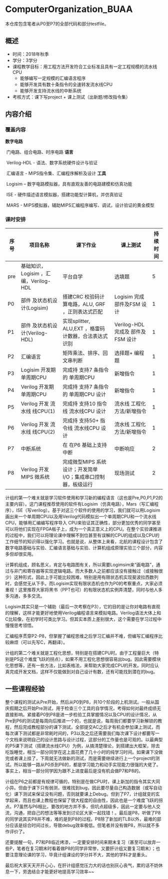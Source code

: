 # ComputerOrganization_BUAA

本仓库包含笔者从P0至P7的全部代码和部分testfile。

## 概述

- 时间：2018年秋季
- 学分：3学分
- 课程教学目标：用工程方法开发符合工业标准且具有一定工程规模的流水线CPU
  - 能够编写一定规模的汇编语言程序
  - 能够开发具有数十条指令的全速转发流水线CPU
  - 能够开发支持流水线的中断系统
- 考核方式：课下写project + 课上测试（出新题/修改指令集）

## 内容介绍

### 覆盖内容

**数字电路**

​	门电路、组合电路、时序电路
**语言**

​	Verilog-HDL - 语法、数字系统硬件设计与验证

​	汇编语言 - MIPS指令集、汇编程序解析及设计
**工具**

​	Logisim – 数字电路模拟器，具有直观友善的电路建模和仿真功能

​	ISE - 硬件描述语言模拟器，搭建功能型计算机，并仿真验证

​	MARS - MIPS模拟器，辅助MIPS汇编程序编写、调试，设计验证的黄金模型

### 课时安排

| 序号 | 项目名称                              | 课下作业                                                     | 课上测试                          | 持续时间 |
| ---- | ------------------------------------- | ------------------------------------------------------------ | --------------------------------- | -------- |
| pre  | 基础知识，Logisim ，汇编，Verilog-HDL | 平台自学                                                     | 选填题                            | 5        |
| P0   | 部件 及状态机设计(Logisim)            | 搭建CRC 校验码计算电路，ALU, GRF ，正则表达式匹配            | Logisim 完成部件及FSM 设计        | 1        |
| P1   | 部件 及状态机设计(Verilog-HDL)        | 实现splitter, ALU,EXT ，格雷码计数器，合法表达式识别         | Verilog-HDL 完成及 部件及FSM 设计 | 1        |
| P2   | 汇编语言                              | 矩阵乘法、排序、回文串判断                                   | 选择题+ 编程题                    | 1        |
| P3   | Logisim 开发期 单周期CPU              | 完成持 支持7 条指令的 单周期CPU                              | 新增指令                          | 1        |
| P4   | Verilog 开发期 单周期CPU              | 完成持 支持7 条指令的 单周期CPU 设计                         | 新增指令                          | 1        |
| P5   | Verilog 开发 流水线 线CPU(1)          | 完成持 支持10 指令线 流水线CPU 设计                          | 流水线 工程化方法/新增指令        | 1        |
| P6   | Verilog 开发 流水线 线CPU(2)          | 完成持 支持50+ 指令线 流水线CPU 设计                         | 流水线 工程化方法/新增指令        | 1        |
| P7   | 中断系统                              | 在 在P6 基础上支持中断                                       | 中断响应                          | 2        |
| P8   | Verilog 开发MIPS 微系统               | 完成微型MIPS 系统设计；开发简单I/O；集成串口控制器，板级运行 | 现场测试                          | 2        |

计组的第一个难关就是学习软件使用和学习新的编程语言（这也是Pre,P0,P1,P2的主要内容）。这门课程推荐使用的软件有Logisim（仿真电路），Mars（写汇编程序），ISE（写verilog）。基于对这三个软件的使用的学习，我们就可以用Logisim画出来一个单周期CPU以及用Verilog代码模拟出一个单周期CPU和一个流水线CPU，能够用汇编编写程序导入 CPU来验证其正确性，部分更加优秀的同学甚至可以将他们实现在FPGA板子上，成为一个真正意义上的CPU。在整个实验课推进的过程中，我们可以将理论课中理解不到位甚至有误解的CPU的组成以及CPU的工作细节的知识得以强化学习。也就是说，从整体上来看，北航的课程设计包含了数字电路基础与实验、汇编语言基础与实验、计算机组成原理实验三个部分，内容多但却很实用。

计算机组成，顾名思义，肯定与电路图有关，所以需要Logimsim来“画电路”，通过与非门和寄存器等实现逻辑电路。而大多数人之前都应该没有接触过（或接触很少）这种形式，因此上手可能比较困难，特别是用有限状态机实现斐波拉西数列时，会感觉无从下手。而Logisim实现有限状态机也作为P0的考察重点，大家必须重视！这里推荐大家将黑书（PPT也可）的有限状态机实例弄清楚，同时与他人多多沟通，多多交流。

Logisim其实只是一个辅助（最后一次考察在P3），它的目的是让你对电路有直观的理解，这样才能更好地使用Verilog编程语言来模拟电路。Verilog语法大体上和C比较像，在初学时可类比学习。但其实本质上差别很大，这个需要在学习过程中慢慢思考领悟。

汇编程序贯穿P2-P8，但掌握了编程思维之后学习汇编并不难，但编写汇编程序比较麻烦（可以先写C，再翻译）。

计组的第二个难关就是工程化思想，特别是在搭建CPU时。由于工程量巨大（特别是P5这个难度飞跃的拐点），如果不用工程化思想很容易出bug。因此需要模块化思想等，还有一些方法，比如表格法，来帮助大家完成CPU的开发。同时应认真完成开发文档，这样不仅能做到对自己设计有数，还有可能找到潜在的bug。

## 一些课程经验

整个课程的测试从Pre开始，然后从P0到P8，共10个阶段的上机测试。一般从国庆假期之后开始Pre测试，用于检查三个工具的自学情况，考得如何对最终成绩无直接影响。紧接着P0到P8是进一步检验工具掌握情况以及CPU的设计情况，从Pre到P6的测试是每周向后推进一个的，也就是说，每周我们都要学习新解锁的教程，然后完成教程部分的课下测试，全部提交AC之后才有机会参加课上测试，而每次课下测试都是非常耗时间的，P3以及之后还需要我们每次课下设计都要写一个文档来说明自己的设计思路与设计过程，这部分的工作量也是可观的。以最典型的P5课下测试（搭建流水线CPU）为例，从搞清楚理论，到搭建出大框架，除去吃饭睡觉，相当一部分同学在这上面花费了几十小时的纯学习时间。如果课下没做完或者课上挂了，下周就无法做新的测试，而是需要继续进行上一个project的测试。所以能够一路从P0杀到P6的，都是学习能力和动手实现能力很强的大佬了。事实上，相当一部分同学因为跟不上进度最后是没有机会做P7和P8的。

计组在P6之前都是有规律可循的，特别是在做CPU时，课上新加的指令其实大同小异。但由于课下只有弱测，很难找到bug，因此要尽量自己构造数据（或写自动化）课下测试来保证没有问题，否则就要课上Debug。但到了P7，计组就变的玄学起来，而且也课上教程也保留了很大程度的自由性，因此也是一个难度飞跃的拐点。P7虽然与P6相比，要改的地方并不多，但坑点超级多，因此一定要与他人交流，沟通，把自己的想法等等发到讨论区大家一起找错！。最后是P8，听做了P8的同学说其实P8并不难，难的是到P8的过程。P8除了新加的TLB以外，最难的部分应该是综合时间过长，导致debug效率极低。但笔者并没有做P8，所以就不多作评价了。

还要提醒一句，P7和P8临近烤漆，一定要安排时间来期末复习（甚至可以放弃一些P，笔者在复习期末时看着做P8的同学非常惨，又要肝计组又要复习期末）；也要注意理论课的学习，毕竟计组课设的学分并不大，其他的学科才是重头。



最后祝大家天天开开心心，在肝计组感觉压力大的话也别灰心丧气，累的话不妨休息一下，劳逸结合才能更好地提高学习效率~~